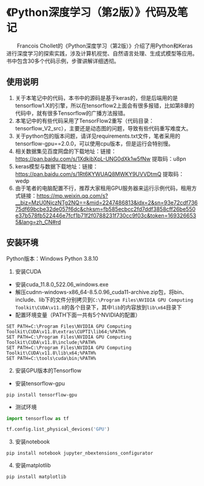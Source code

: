 # 《Python深度学习（第2版）》代码及笔记
&emsp;&emsp;Francois Chollet的《Python深度学习（第2版）》介绍了用Python和Keras进行深度学习的探索实践，涉及计算机视觉、自然语言处理、生成式模型等应用。书中包含30多个代码示例，步骤讲解详细透彻。  

## 使用说明
1. 关于本笔记中的代码，本书中的源码是基于keras的，但是后端用的是tensorflow1.X的引擎，所以在tensorflow2上面会有很多报错，比如第8章的代码中，就有很多Tensorflow的广播方法报错。  
2. 本笔记中的有些代码采用了TensorFlow2重写（代码目录：tensorflow_V2_src），主要还是动态图的问题，导致有些代码重写难度大。
3. 关于python包的版本问题，请详见requirements.txt文件，笔者采用的tensorflow-gpu==2.0.0，可以使用cpu版本，但是运行会特别慢。
4. 相关数据集见百度网盘的下载地址：链接：https://pan.baidu.com/s/1XdkibXpL-UNG0dXk1w5fNw 提取码：u8pn
5. keras模型与数据下载地址：链接：https://pan.baidu.com/s/1Rt6KYWUAQ8MWKY9UVVDtmQ 提取码：wedp  
6. 由于笔者的电脑配置不行，推荐大家租用GPU服务器来运行示例代码，租用方式链接：https://mp.weixin.qq.com/s?__biz=MzU0NjczNTg2NQ==&mid=2247486813&idx=2&sn=93e72cdf73675df69bcbe32de057f6dc&chksm=fb585ecbcc2fd7ddf3858cff26be550e37b578fb522446e7fcf1b71f2f0788231f730cc9f03c&token=1693266535&lang=zh_CN#rd

## 安装环境

Python版本：Windows Python 3.8.10

1. 安装CUDA
- 安装cuda_11.8.0_522.06_windows.exe
- 解压cudnn-windows-x86_64-8.5.0.96_cuda11-archive.zip包，将bin、include、lib下的文件分别拷贝到`C:\Program Files\NVIDIA GPU Computing Toolkit\CUDA\v11.8`的各个目录下，其中`lib`的内容放到`lib\x64`目录下
- 配置环境变量（PATH下面一共有5个NVIDIA的配置）
```shell
SET PATH=C:\Program Files\NVIDIA GPU Computing Toolkit\CUDA\v11.8\extras\CUPTI\lib64;%PATH%
SET PATH=C:\Program Files\NVIDIA GPU Computing Toolkit\CUDA\v11.8\include;%PATH%
SET PATH=C:\Program Files\NVIDIA GPU Computing Toolkit\CUDA\v11.8\lib\x64;%PATH%
SET PATH=C:\tools\cuda\bin;%PATH%
```

2. 安装GPU版本的Tensorflow

- 安装tensorflow-gpu
```shell
pip install tensorflow-gpu
```

- 测试环境
```python
import tensorflow as tf

tf.config.list_physical_devices('GPU')
```

3. 安装notebook
```shell
pip install notebook jupyter_nbextensions_configurator
```

4. 安装matplotlib
```shell
pip install matplotlib
```